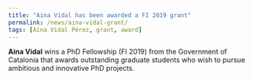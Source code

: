 ```yaml
---
title: "Aina Vidal has been awarded a FI 2019 grant"
permalink: /news/aina-vidal-grant/
tags: [Aina Vidal Pérez, grant, award]
---
```


**Aina Vidal** wins a PhD Fellowship (FI 2019) from the Government of Catalonia that awards outstanding graduate students who wish to pursue ambitious and innovative PhD projects.
